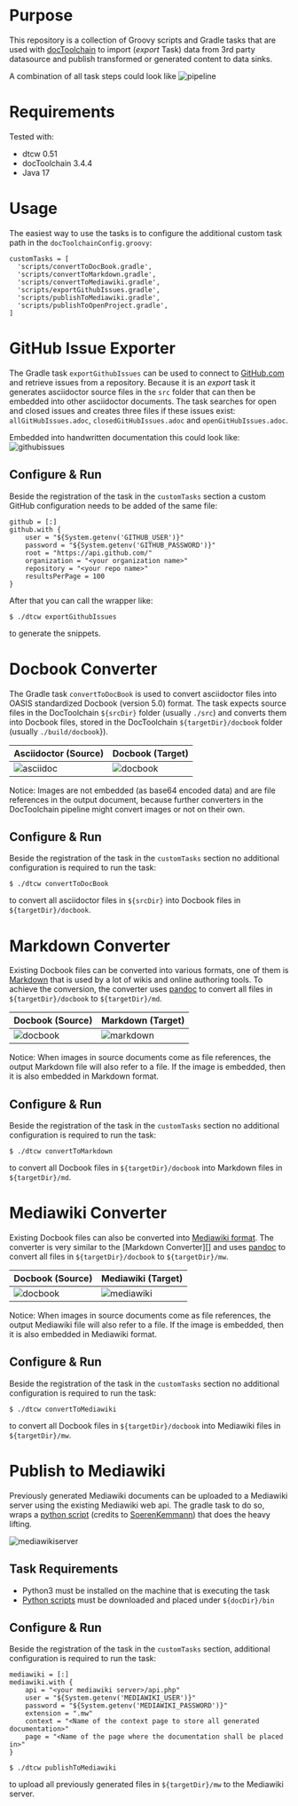 # Purpose
This repository is a collection of Groovy scripts and Gradle tasks that are used with [docToolchain](https://github.com/docToolchain/docToolchain)
to import (_export_ Task) data from 3rd party datasource and publish transformed or generated content to data sinks.

A combination of all task steps could look like
![pipeline][0]


# Requirements
Tested with:
- dtcw 0.51
- docToolchain 3.4.4
- Java 17

# Usage
The easiest way to use the tasks is to configure the additional custom task path in the `docToolchainConfig.groovy`:
````
customTasks = [
  'scripts/convertToDocBook.gradle',
  'scripts/convertToMarkdown.gradle',
  'scripts/convertToMediawiki.gradle',
  'scripts/exportGithubIssues.gradle',
  'scripts/publishToMediawiki.gradle',
  'scripts/publishToOpenProject.gradle',
]
````

# GitHub Issue Exporter
The Gradle task `exportGithubIssues` can be used to connect to [GitHub.com](https://www.github.com) and retrieve issues from a repository.
Because it is an _export_ task it generates asciidoctor source files in the `src` folder that can then be embedded into other asciidoctor
documents. The task searches for open and closed issues and creates three files if these issues exist: `allGitHubIssues.adoc`,
`closedGitHubIssues.adoc` and `openGitHubIssues.adoc`.

Embedded into handwritten documentation this could look like:
![githubissues][1]

## Configure & Run
Beside the registration of the task in the `customTasks` section a custom GitHub configuration needs to be added of the same file:
````
github = [:]
github.with {
    user = "${System.getenv('GITHUB_USER')}"
    password = "${System.getenv('GITHUB_PASSWORD')}"
    root = "https://api.github.com/"
    organization = "<your organization name>"
    repository = "<your repo name>"
    resultsPerPage = 100
}
````

After that you can call the wrapper like:
````
$ ./dtcw exportGithubIssues
````
to generate the snippets.

# Docbook Converter
The Gradle task `convertToDocBook` is used to convert asciidoctor files into OASIS standardized Docbook (version 5.0) format. The task
expects source files in the DocToolchain `${srcDir}` folder (usually `./src`) and converts them into Docbook files, stored in the
DocToolchain `${targetDir}/docbook` folder (usually `./build/docbook`}).

| Asciidoctor (Source) | Docbook (Target) |
|----------------------|------------------|
| ![asciidoc][2]       | ![docbook][3]    |

Notice: Images are not embedded (as base64 encoded data) and are file references in the output document, because further converters in the
DocToolchain pipeline might convert images or not on their own.

## Configure & Run
Beside the registration of the task in the `customTasks` section no additional configuration is required to run the task:
````
$ ./dtcw convertToDocBook
````
to convert all asciidoctor files in `${srcDir}` into Docbook files in `${targetDir}/docbook`.

# Markdown Converter
Existing Docbook files can be converted into various formats, one of them is [Markdown](https://daringfireball.net/projects/markdown) that
is used by a lot of wikis and online authoring tools. To achieve the conversion, the converter uses [pandoc](https://pandoc.org) to convert
all files in `${targetDir}/docbook` to `${targetDir}/md`.

| Docbook (Source) | Markdown (Target) |
|------------------|-------------------|
| ![docbook][3]    | ![markdown][4]    |

Notice: When images in source documents come as file references, the output Markdown file will also refer to a file. If the image is 
embedded, then it is also embedded in Markdown format.

## Configure & Run
Beside the registration of the task in the `customTasks` section no additional configuration is required to run the task:
````
$ ./dtcw convertToMarkdown
````
to convert all Docbook files in `${targetDir}/docbook` into Markdown files in `${targetDir}/md`.

# Mediawiki Converter
Existing Docbook files can also be converted into [Mediawiki format](https://www.mediawiki.org). The converter is very similar to the
[Markdown Converter][] and uses [pandoc](https://pandoc.org) to convert all files in `${targetDir}/docbook` to `${targetDir}/mw`.

| Docbook (Source) | Mediawiki (Target) |
|------------------|--------------------|
| ![docbook][3]    | ![mediawiki][5]    |

Notice: When images in source documents come as file references, the output Mediawiki file will also refer to a file. If the image is
embedded, then it is also embedded in Mediawiki format.

## Configure & Run
Beside the registration of the task in the `customTasks` section no additional configuration is required to run the task:
````
$ ./dtcw convertToMediawiki
````
to convert all Docbook files in `${targetDir}/docbook` into Mediawiki files in `${targetDir}/mw`.

# Publish to Mediawiki
Previously generated Mediawiki documents can be uploaded to a Mediawiki server using the existing Mediawiki web api. The gradle task to do
so, wraps a [python script](https://github.com/SoerenKemmann/mediawiki-utils) (credits to [SoerenKemmann](https://github.com/SoerenKemmann))
that does the heavy lifting.

![mediawikiserver][6]

## Task Requirements
- Python3 must be installed on the machine that is executing the task
- [Python scripts](https://github.com/SoerenKemmann/mediawiki-utils) must be downloaded and placed under `${docDir}/bin`

## Configure & Run
Beside the registration of the task in the `customTasks` section, additional configuration is required to run the task:
````
mediawiki = [:]
mediawiki.with {
    api = "<your mediawiki server>/api.php"
    user = "${System.getenv('MEDIAWIKI_USER')}"
    password = "${System.getenv('MEDIAWIKI_PASSWORD')}"
    extension = ".mw"
    context = "<Name of the context page to store all generated documentation>"
    page = "<Name of the page where the documentation shall be placed in>"
}
````

````
$ ./dtcw publishToMediawiki
````
to upload all previously generated files in `${targetDir}/mw` to the Mediawiki server.

[0]: res/images/dtc-pipeline.drawio.png
[1]: res/images/screenshot.png
[2]: res/images/asciidoctor.png
[3]: res/images/docbook.png
[4]: res/images/markdown.png
[5]: res/images/mediawiki.png
[6]: res/images/mediawikiserver.png

